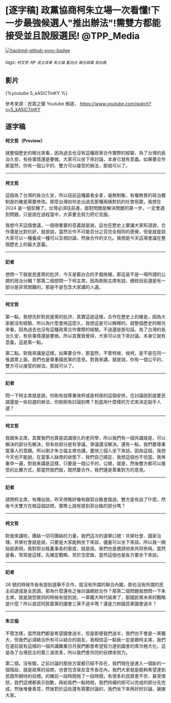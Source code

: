 # [逐字稿] 政黨協商柯朱立場一次看懂!下一步最強候選人"推出辦法"!需雙方都能接受並且說服選民! @TPP_Media

[![hackmd-github-sync-badge](https://hackmd.io/ESgqfdEVSEarFd-dFNgyXg/badge)](https://hackmd.io/ESgqfdEVSEarFd-dFNgyXg)


###### tags: `柯文哲` `柯P` `民主改革` `朱立倫` `藍白合` `聯合政黨` `郭台銘`

## 影片

{%youtube 5_kA5lCTmKY %}

參考來源：民眾之聲 Youtube 頻道， https://www.youtube.com/watch?v=5_kA5lCTmKY

## 逐字稿

#### 柯文哲（Preview）

就整個歷史的眼光來看，因為過去也沒有這種政黨合作實際的經驗，為了台灣的長治久安，有些事情還是要做。大家可以坐下來討論，本身它就有意義。如果要合作那當然，你有一個公平的、雙方可以接受的辦法，那就可以了。

---

#### 柯文哲

這個為了台灣的長治久安，所以目前這種贏者全拿，毫無制衡，有權無責的政治體制是的確是需要修改。那麼台灣如何走出過去那種兩極對抗的社會氛圍，我想在 2024 是一個契機了。台灣必須往前進，面對問題是解決問題的第一步，一定會遇到問題，只是說在過程當中，大家要去努力把它克服。

我想今天這個會議，一個很重要的意義就是說，這也在歷史上要讓大家知道說，合作還是比對抗好，就是說，當然合作不可能百分之百完全相同的感覺，但是就是說大家可以一種養成一種可以互相討論，然後合作的文化。我想是今天這場會議在整個歷史上的最大意義。

---

#### 記者

想問一下就是民進黨的批評，今天是藍白合的歹戲拖棚，那這是不是一場所謂的公開的政治分贓？那第二個想問一下柯主席，因為剛剛主席有說，總統目前還是有一部分是非常困難的，那是不是包含大家講的人選。

---

#### 柯文哲

第一點，我想先針對民進黨的批評，其實這是這樣，合作在歷史上的確是，因為大家都沒有經驗，所以為什麼會拖這麼久，我想這是可以解釋的。就整個歷史的眼光來看，因為過去也沒有這種政黨合作實際的經驗。不過還是那句話，為了台灣的長治久安，有些事情還是要做。所以其實我覺得，大家可以坐下來討論，本身它就有意義，這是第一點。

第二點，對我來講是這樣，如果要合作，那當然，不管柯侯、侯柯，是不是在同一張選票上面，我們也是尊重國民黨的意見。對我來講，就是說，你有一個公平的、雙方可以接受的辦法，那就可以了。

---

#### 記者

問一下柯主席就是說，你剛有說尊重侯柯或是柯侯的這個安排，在討論說到底要民調還是一些初選的辦法，你剛剛有討論到嗎？到底用什麼樣的方式來決定副手人選？

---

#### 柯文哲

我跟朱主席，其實我們也算是認識很久的老同學，所以我們有一個共識就是，可以解決的部分先解決，但有些部分是有爭議，爭議還沒解決。還有一點，我們要尊重當事人的意願。所以剛才朱立倫主席也講，盡快三個人坐下來談。因為這個，我想今天也不能說，在當事人缺席的狀態下，我們自己搞定，我想這個也不恰當。我再重申一遍，對我來講是這樣，只要是一個公平的，公開，就是，然後雙方都可以接受的比賽方式，那當然我們就，既然要合作，我們還是尊重對方的意見。

---

#### 記者

請問柯主席，有傳出說，昨天傍晚好像有跟郭台銘會面過，雙方是有談了什麼，然後今天雙方在做這個訪問，實際上說有提到郭台銘的部分嗎？

---

#### 柯文哲

對我來講啦，團結一切可團結的力量，我們這次的選舉口號：共榮社會、國家治理。共榮社會就是說，只要是大家能夠坐下來談，儘量可以坐下來談。所以我一開始就表明，我對郭台銘董事長的態度，就是說，我們也是邀請他來共同參與。當然是看，常常是這樣，先確定戰略，至於怎麼做，當然這個也是各方要坐下來談。

---

#### 記者

26 號的時候市長有提到選舉不合作，就沒有所謂的聯合內閣，那也沒有所謂的民主初選或是全民調，那為什麼還有之後討論總統合作？那第二個問題我想問一下朱主席，就是說您致詞的時候有提到說，一黨獨大時代結束了，那國民黨未來的戰略是什麼？所以是認同民眾黨的國會三黨不過半嗎？還是力拚國民黨國會過半？

---

#### 朱立倫

不管怎樣，當然我們都是希望國會過半，但是即便我們過半，我們也不會是一黨獨大，但我們必須結合所有可以結合的朋友，我相信這一點我一定是跟柯主席，我們在選前就有這樣的一個共識難重日月我們都會希望努力達到國會的席次極大化，這是為了台灣民主的第三波改革，所以我們會共同的目標來努力。

第二個，沒有錯，之前討論的那些方案都已經不存在，我們現在是進入一個新的一個階段，就是政黨的協商，也會包含侯友宜市長在內，我們大家就是能夠希望達到民眾所期待的目標。的確前一段時間拖了一段時間，有很多的民眾會不奈，甚至憤怒，我們這裡都表示抱歉，再給我們一點時間，我們持續的把可以完成的部分先完成，然後堆疊善意，然後對於這些還有需要討論的，我們坐下來再好好討論，謝謝大家。

